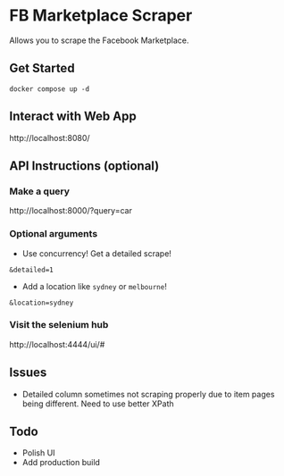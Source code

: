 # FB Marketplace Scraper

Allows you to scrape the Facebook Marketplace.

## Get Started

```
docker compose up -d
```
## Interact with Web App

http://localhost:8080/

## API Instructions (optional)
### Make a query

http://localhost:8000/?query=car



### Optional arguments

- Use concurrency! Get a detailed scrape!

```
&detailed=1
```


- Add a location like `sydney` or `melbourne`!


```
&location=sydney
```

### Visit the selenium hub

http://localhost:4444/ui/#

## Issues

- Detailed column sometimes not scraping properly due to item pages being different. Need to use better XPath

## Todo

- Polish UI
- Add production build
